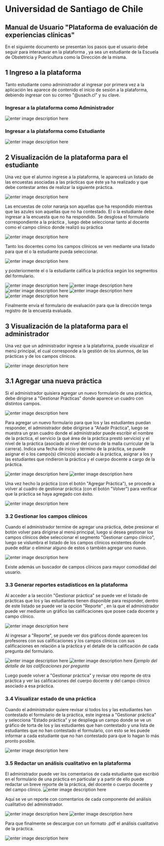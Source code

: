 
# Universidad de Santiago de Chile

## Manual de Usuario "**Plataforma de evaluación de experiencias clínicas**"

En el siguiente documento se presentan los pasos que el usuario debe seguir para interactuar en la plataforma , ya sea un estudiante de la Escuela de Obstetricia y Puericultura como la Dirección de la misma.

 ## 1 Ingreso a la plataforma

Tanto estudiante como administrador al ingresar por primera vez a la aplicación les aparece de contenido el inicio de sesión a la plataforma, debiendo ingresar con su correo "@usach.cl" y su clave.

### Ingresar a la plataforma como Administrador
![enter image description here](https://i.ibb.co/9VThDV4/sesion-Admin.png)

### Ingresar a la plataforma como Estudiante

![enter image description here](https://i.ibb.co/R4LdGGh/sesion-Estudiante.png)

## 2 Visualización de la plataforma para el estudiante
Una vez que el alumno ingrese a la plataforma, le aparecerá un listado de las encuestas asociadas a las prácticas que éste ya ha realizado y que debe contestar antes de realizar la siguiente práctica.

![enter image description here](https://i.ibb.co/Hzw6t22/lista-Encuestas.png)

Las encuestas de color naranja son aquellas que ha respondido mientras que las azules son aquellas que no ha contestado.
El o la estudiante debe ingresar a la encuesta que no ha respondido.
Se desglosa el formulario correspondiente a la práctica , luego debe seleccionar tanto al docente como el campo clínico donde realizó su práctica

![enter image description here](https://i.ibb.co/gybvpNs/Parte-Encuesta1.png)

Tanto los docentes como los campos clínicos se ven mediante una listado para que el o la estudiante pueda seleccionar.

![enter image description here](https://fotos.subefotos.com/f7c943473f1cab505a8a030cdd7a08b5o.png)

y posteriormente el o la estudiante califica la práctica según los segmentos del formulario.

![enter image description here](https://fotos.subefotos.com/13ce7582638f107a15cbd2e22a3f0b06o.png)
![enter image description here](https://fotos.subefotos.com/f99b1bfe3a71ae85e5fb242acf9b6956o.png)
![enter image description here](https://fotos.subefotos.com/e00aadbeff1059dbefcccb3fa3651cf2o.png)
![enter image description here](https://fotos.subefotos.com/caf4b760807837a113e567cee72d2a34o.png)
![enter image description here](https://fotos.subefotos.com/2041c8268f26b12a2022142327a14ba6o.png)

Finalmente envía el formulario de evaluación para que la dirección tenga registro de la encuesta evaluada.

## 3 Visualización de la plataforma para el administrador


Una vez que un administrador ingrese a la plataforma, puede visualizar el menú principal, el cual corresponde a la gestión de los alumnos, de las prácticas y de los campos clínicos.

![enter image description here](https://fotos.subefotos.com/54015cd81606e3814eb43e7b32d3fe53o.png)

## 3.1 Agregar una nueva práctica
Si el administrador quisiera agregar un nuevo formulario de una práctica, debe dirigirse a "Gestionar Prácticas" donde aparece un cuadro con distintos campos.

![enter image description here](https://fotos.subefotos.com/e18110039e912f3b07c236da61d467aeo.png)

Para agregar un nuevo formulario para que los y las estudiantes puedan responder, el administrador debe dirigirse a "Añadir Práctica", luego se muestra un gran cuadro donde el administrador puede escribir el nombre de la práctica, el servicio (a qué área de la práctica prestó servicio) y el nivel de la práctica (asociado al nivel del curso de la malla curricular de la carrera).
Indica una fecha de inicio y término de la práctica, se puede asignar el o los campo(s) clínico(s) asociado a la práctica, asignar a los y las estudiantes que rindieron la práctica y el cuerpo docente a cargo de la práctica.

![enter image description here](https://fotos.subefotos.com/df71b9a55dcd6700ff4267c1267e853co.png)
![enter image description here](https://fotos.subefotos.com/e030c9138fba4caa7a0418fb4aa02b49o.png)

Una vez hecho la práctica (con el botón "Agregar Práctica"), se procede a volver al cuadro de gestionar práctica (con el botón "Volver") para verificar que la práctica se haya agregado con éxito.

![enter image description here](https://fotos.subefotos.com/5612b953d0df3e69c3b6e6b0052fe640o.png)

### 3.2 Gestionar los campos clínicos

Cuando el administrador termine de agregar una práctica, debe presionar el botón volver para dirigirse al menú principal,  luego si desea gestionar los campos clínicos debe seleccionar el segmento "Gestionar campo clínico", luego se vislumbra el listado de los campos clínicos existentes donde puede editar o eliminar alguno de estos o también agregar uno nuevo.

![enter image description here](https://fotos.subefotos.com/0e7d40b224144ec8e5315f26b1eeeefdo.png) 

Existe además un buscador de campos clínicos para mayor comodidad del usuario.

### 3.3 Generar reportes estadísticos en la plataforma
Al acceder a la sección "Gestionar práctica" se puede ver el listado de prácticas que los y las estudiantes tienen disponible para responder, dentro de este listado se puede ver la opción "Reporte" , en la que el administrador puede ver mediante un gráfico las calificaciones que posee cada docente y campo clínico.

![enter image description here](https://fotos.subefotos.com/df14299bd9b82b3a3327891ad64a3625o.png)


Al ingresar a "Reporte", se puede ver dos gráficos donde aparecen los profesores con sus calificaciones y los campos clínicos con sus calificaciones en relación a la práctica y el detalle de la calificación de cada pregunta del formulario.

![enter image description here](https://fotos.subefotos.com/ee052693bbedbc7ddc57035fcd0f00f3o.png)
![enter image description here](https://fotos.subefotos.com/875df516147b7d01ee0ac380ed46a1c2o.png)
		*Ejemplo del detalle de las calificaciones por pregunta*
		
Luego puede volver a "Gestionar práctica" y revisar otro reporte de otra práctica y ver las calificaciones del cuerpo docente y del campo clínico asociado a esa práctica.

### 3.4 Visualizar estado de una práctica
Cuando el administrador quiere revisar si todos los y las estudiantes han contestado el formulario de la práctica, este ingresa a "Gestionar práctica" y selecciona "Estado práctica" y se despliega un campo donde se ve un gráfico de torta de los y las estudiantes que han contestado y una lista de estudiantes que no han contestado el formulario, con esto se les puede informar a cada estudiante que no han contestado para que lo hagan lo más pronto posible.

![enter image description here](https://fotos.subefotos.com/2f93573863a23f4f5074fd2f479919d6o.png)

### 3.5 Redactar un análisis cualitativo en la plataforma
El administrador puede ver los comentarios de cada estudiante que escribió en el formulario de una práctica en particular y a partir de ello puede redactar un breve reporte de la práctica, del docente o cuerpo docente y del campo clínico.
![enter image description here](https://fotos.subefotos.com/3540dc4538baa282c0e637e1c39180cao.png)

Aquí se ve un reporte con comentarios de cada componente del análisis cualitativo del administrador.

![enter image description here](https://fotos.subefotos.com/6cbc571d0b67a6d53bb49522fb4df67eo.png)
![enter image description here](https://fotos.subefotos.com/4f48df825d44b96a6c1e6901749560e6o.png)

Para que finalmente se descargue con un formato .pdf el análisis cualitativo de la práctica.

![enter image description here](https://fotos.subefotos.com/a600d33c6383fc7713de24d91b96e230o.png)
